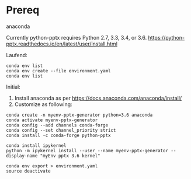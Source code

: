 


# Prereq

anaconda

Currently python-pptx requires Python 2.7, 3.3, 3.4, or 3.6.
https://python-pptx.readthedocs.io/en/latest/user/install.html



Laufend:

```
conda env list
conda env create --file environment.yaml
conda env list
```


Initial:

1. Install anaconda as per https://docs.anaconda.com/anaconda/install/
2. Customize as following:
```
conda create -n myenv-pptx-generator python=3.6 anaconda
conda activate myenv-pptx-generator
conda config --add channels conda-forge
conda config --set channel_priority strict
conda install -c conda-forge python-pptx

conda install ipykernel
python -m ipykernel install --user --name myenv-pptx-generator --display-name "myEnv pptx 3.6 kernel"

conda env export > environment.yaml
source deactivate
```

